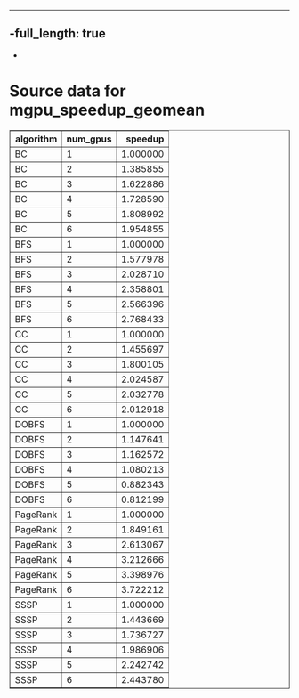 ----
-full_length: true
----
-
# Source data for mgpu_speedup_geomean

<table border="1" class="dataframe">
  <thead>
    <tr style="text-align: right;">
      <th>algorithm</th>
      <th>num_gpus</th>
      <th>speedup</th>
    </tr>
  </thead>
  <tbody>
    <tr>
      <td>BC</td>
      <td>1</td>
      <td>1.000000</td>
    </tr>
    <tr>
      <td>BC</td>
      <td>2</td>
      <td>1.385855</td>
    </tr>
    <tr>
      <td>BC</td>
      <td>3</td>
      <td>1.622886</td>
    </tr>
    <tr>
      <td>BC</td>
      <td>4</td>
      <td>1.728590</td>
    </tr>
    <tr>
      <td>BC</td>
      <td>5</td>
      <td>1.808992</td>
    </tr>
    <tr>
      <td>BC</td>
      <td>6</td>
      <td>1.954855</td>
    </tr>
    <tr>
      <td>BFS</td>
      <td>1</td>
      <td>1.000000</td>
    </tr>
    <tr>
      <td>BFS</td>
      <td>2</td>
      <td>1.577978</td>
    </tr>
    <tr>
      <td>BFS</td>
      <td>3</td>
      <td>2.028710</td>
    </tr>
    <tr>
      <td>BFS</td>
      <td>4</td>
      <td>2.358801</td>
    </tr>
    <tr>
      <td>BFS</td>
      <td>5</td>
      <td>2.566396</td>
    </tr>
    <tr>
      <td>BFS</td>
      <td>6</td>
      <td>2.768433</td>
    </tr>
    <tr>
      <td>CC</td>
      <td>1</td>
      <td>1.000000</td>
    </tr>
    <tr>
      <td>CC</td>
      <td>2</td>
      <td>1.455697</td>
    </tr>
    <tr>
      <td>CC</td>
      <td>3</td>
      <td>1.800105</td>
    </tr>
    <tr>
      <td>CC</td>
      <td>4</td>
      <td>2.024587</td>
    </tr>
    <tr>
      <td>CC</td>
      <td>5</td>
      <td>2.032778</td>
    </tr>
    <tr>
      <td>CC</td>
      <td>6</td>
      <td>2.012918</td>
    </tr>
    <tr>
      <td>DOBFS</td>
      <td>1</td>
      <td>1.000000</td>
    </tr>
    <tr>
      <td>DOBFS</td>
      <td>2</td>
      <td>1.147641</td>
    </tr>
    <tr>
      <td>DOBFS</td>
      <td>3</td>
      <td>1.162572</td>
    </tr>
    <tr>
      <td>DOBFS</td>
      <td>4</td>
      <td>1.080213</td>
    </tr>
    <tr>
      <td>DOBFS</td>
      <td>5</td>
      <td>0.882343</td>
    </tr>
    <tr>
      <td>DOBFS</td>
      <td>6</td>
      <td>0.812199</td>
    </tr>
    <tr>
      <td>PageRank</td>
      <td>1</td>
      <td>1.000000</td>
    </tr>
    <tr>
      <td>PageRank</td>
      <td>2</td>
      <td>1.849161</td>
    </tr>
    <tr>
      <td>PageRank</td>
      <td>3</td>
      <td>2.613067</td>
    </tr>
    <tr>
      <td>PageRank</td>
      <td>4</td>
      <td>3.212666</td>
    </tr>
    <tr>
      <td>PageRank</td>
      <td>5</td>
      <td>3.398976</td>
    </tr>
    <tr>
      <td>PageRank</td>
      <td>6</td>
      <td>3.722212</td>
    </tr>
    <tr>
      <td>SSSP</td>
      <td>1</td>
      <td>1.000000</td>
    </tr>
    <tr>
      <td>SSSP</td>
      <td>2</td>
      <td>1.443669</td>
    </tr>
    <tr>
      <td>SSSP</td>
      <td>3</td>
      <td>1.736727</td>
    </tr>
    <tr>
      <td>SSSP</td>
      <td>4</td>
      <td>1.986906</td>
    </tr>
    <tr>
      <td>SSSP</td>
      <td>5</td>
      <td>2.242742</td>
    </tr>
    <tr>
      <td>SSSP</td>
      <td>6</td>
      <td>2.443780</td>
    </tr>
  </tbody>
</table>
